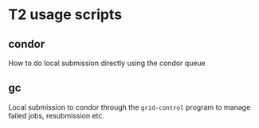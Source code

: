 # T2 usage scripts

## condor
How to do local submission directly using the condor queue

## gc
Local submission to condor through the `grid-control` program to manage failed jobs, resubmission etc.
